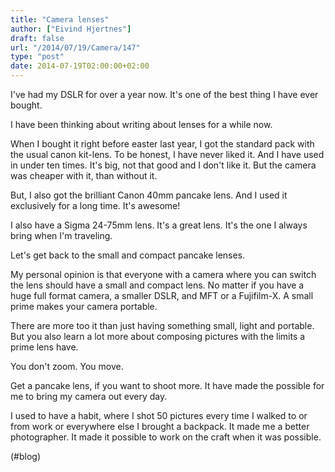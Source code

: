 ```yaml
---
title: "Camera lenses"
author: ["Eivind Hjertnes"]
draft: false
url: "/2014/07/19/Camera/147"
type: "post"
date: 2014-07-19T02:00:00+02:00
---
```


I've had my DSLR for over a year now. It's one of the best thing I have
ever bought.

I have been thinking about writing about lenses for a while now.

When I bought it right before easter last year, I got the standard pack
with the usual canon kit-lens. To be honest, I have never liked it. And
I have used in under ten times. It's big, not that good and I don't like
it. But the camera was cheaper with it, than without it.

But, I also got the brilliant Canon 40mm pancake lens. And I used it
exclusively for a long time. It's awesome!

I also have a Sigma 24-75mm lens. It's a great lens. It's the one I
always bring when I'm traveling.

Let's get back to the small and compact pancake lenses.

My personal opinion is that everyone with a camera where you can switch
the lens should have a small and compact lens. No matter if you have a
huge full format camera, a smaller DSLR, and MFT or a Fujifilm-X. A
small prime makes your camera portable.

There are more too it than just having something small, light and
portable. But you also learn a lot more about composing pictures with
the limits a prime lens have.

You don't zoom. You move.

Get a pancake lens, if you want to shoot more. It have made the possible
for me to bring my camera out every day.

I used to have a habit, where I shot 50 pictures every time I walked to
or from work or everywhere else I brought a backpack. It made me a
better photographer. It made it possible to work on the craft when it
was possible.

(#blog)
